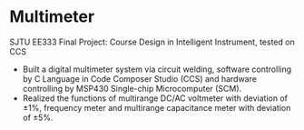 # Multimeter
SJTU EE333 Final Project: Course Design in Intelligent Instrument, tested on CCS

* Built a digital multimeter system via circuit welding, software controlling by C Language in Code Composer
Studio (CCS) and hardware controlling by MSP430 Single-chip Microcomputer (SCM).
* Realized the functions of multirange DC/AC voltmeter with deviation of ±1%, frequency meter and
multirange capacitance meter with deviation of ±5%.
